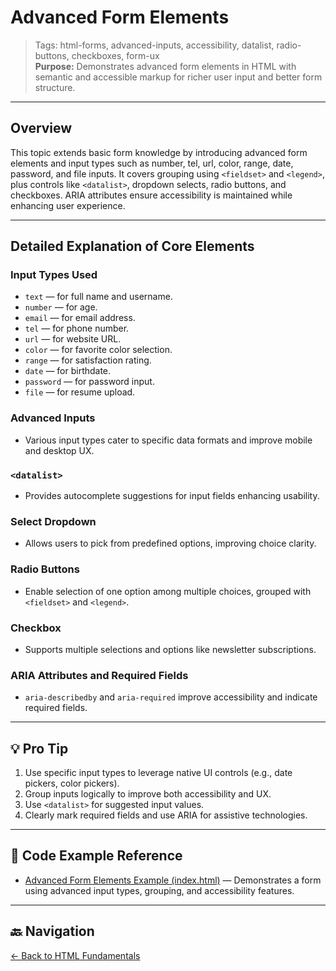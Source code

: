 # Advanced Form Elements

> Tags: html-forms, advanced-inputs, accessibility, datalist, radio-buttons, checkboxes, form-ux  
> **Purpose:** Demonstrates advanced form elements in HTML with semantic and accessible markup for richer user input and better form structure.

---

## Overview

This topic extends basic form knowledge by introducing advanced form elements and input types such as number, tel, url, color, range, date, password, and file inputs. It covers grouping using `<fieldset>` and `<legend>`, plus controls like `<datalist>`, dropdown selects, radio buttons, and checkboxes. ARIA attributes ensure accessibility is maintained while enhancing user experience.

---

## Detailed Explanation of Core Elements

### Input Types Used

- `text` — for full name and username.  
- `number` — for age.  
- `email` — for email address.  
- `tel` — for phone number.  
- `url` — for website URL.  
- `color` — for favorite color selection.  
- `range` — for satisfaction rating.  
- `date` — for birthdate.  
- `password` — for password input.  
- `file` — for resume upload.

### Advanced Inputs

- Various input types cater to specific data formats and improve mobile and desktop UX.

### `<datalist>`

- Provides autocomplete suggestions for input fields enhancing usability.

### Select Dropdown

- Allows users to pick from predefined options, improving choice clarity.

### Radio Buttons

- Enable selection of one option among multiple choices, grouped with `<fieldset>` and `<legend>`.

### Checkbox

- Supports multiple selections and options like newsletter subscriptions.

### ARIA Attributes and Required Fields

- `aria-describedby` and `aria-required` improve accessibility and indicate required fields.

---

## 💡 Pro Tip

1. Use specific input types to leverage native UI controls (e.g., date pickers, color pickers).
2. Group inputs logically to improve both accessibility and UX.
3. Use `<datalist>` for suggested input values.
4. Clearly mark required fields and use ARIA for assistive technologies.

---

## 🧪 Code Example Reference

- [Advanced Form Elements Example (index.html)](index.html) — Demonstrates a form using advanced input types, grouping, and accessibility features.

---

## 🔙 Navigation

[← Back to HTML Fundamentals](../README.md)
